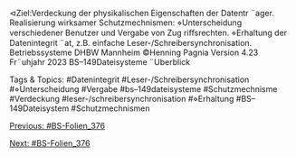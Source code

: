 ⊲Ziel:Verdeckung der physikalischen Eigenschaften der Datentr ¨ager.
Realisierung wirksamer Schutzmechnismen:
⋄Unterscheidung verschiedener Benutzer und Vergabe von Zug riﬀsrechten.
⋄Erhaltung der Datenintegrit ¨at, z.B. einfache Leser-/Schreibersynchronisation.
Betriebssysteme DHBW Mannheim ©Henning Pagnia Version 4.23 Fr¨uhjahr 2023 BS–149Dateisysteme ¨Uberblick

   Tags & Topics:
   #Datenintegrit
   #Leser-/Schreibersynchronisation
   #⋄Unterscheidung
   #Vergabe
   #bs–149dateisysteme
   #Schutzmechnisme
   #Verdeckung
   #leser-/schreibersynchronisation
   #⋄Erhaltung
   #BS–149Dateisystem
   #Schutzmechnismen

[Previous: #BS-Folien_376](BS-Folien_376.md)

[Next: #BS-Folien_376](BS-Folien_376.md)